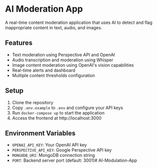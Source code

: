 # AI Moderation App

A real-time content moderation application that uses AI to detect and flag inappropriate content in text, audio, and images.

## Features

- Text moderation using Perspective API and OpenAI
- Audio transcription and moderation using Whisper
- Image content moderation using OpenAI's vision capabilities
- Real-time alerts and dashboard
- Multiple content thresholds configuration

## Setup

1. Clone the repository
2. Copy `.env.example` to `.env` and configure your API keys
3. Run `docker-compose up` to start the application
4. Access the frontend at http://localhost:3000

## Environment Variables

- `OPENAI_API_KEY`: Your OpenAI API key
- `PERSPECTIVE_API_KEY`: Google Perspective API key
- `MONGODB_URI`: MongoDB connection string
- `PORT`: Backend server port (default: 3001)# AI-Modulation-App
